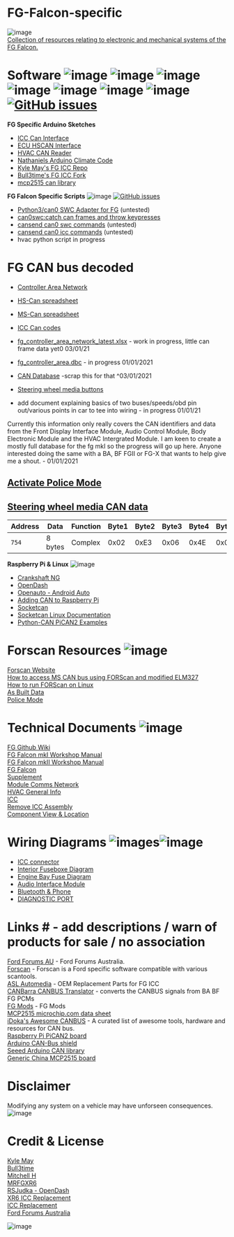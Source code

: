  # FG-Falcon-specific #
![image](https://www.independentmotorsports.com.au/assets/images/Ford/Ford%20Coyote/FG_FGX%20Coyote%20banner.png)  
[Collection of resources relating to electronic and mechanical systems of the FG Falcon.](https://github.com/jakka351/FG-Falcon/wiki)  

# Software  ![image](https://img.shields.io/badge/FG-Falcon-blue) ![image](https://img.shields.io/badge/mkI-mkII-lightblue) ![image](https://img.shields.io/badge/%23-Raspberry%20Pi-red) ![image](https://img.shields.io/badge/%23-Arduino-lightgrey) ![image](https://img.shields.io/badge/%23-Forscan-lightblue) ![image](https://img.shields.io/badge/github-can0swc-yellowgreen) ![image](https://img.shields.io/badge/cansend-can0-orange) [![GitHub issues](https://img.shields.io/github/issues/jakka351/FG-Falcon?style=social)](https://github.com/jakka351/FG-Falcon/issues)  
**FG Specific Arduino Sketches**   
 - [ICC Can Interface](https://github.com/jakka351/FG-Falcon-specific/tree/master/software/arduino)  
 - [ECU HSCAN Interface](https://github.com/jakka351/FG-Falcon-specific/tree/master/software/arduino)      
 - [HVAC CAN Reader](https://github.com/jakka351/FG-Falcon-specific/tree/master/software/arduino) 
 - [Nathaniels Arduino Climate Code](https://github.com/nkg-io/arduino-climate)  
 - [Kyle May's FG ICC Repo](https://github.com/KyleMay/Ford-FG-ICC)    
 - [Bull3time's FG ICC Fork](https://github.com/Bull3time/Ford-FG-ICC)  
 - [mcp2515 can library](https://github.com/jakka351/FG-Falcon-specific/tree/master/software/arduino/mcp2515) 
 
  
**FG Falcon Specific Scripts** ![image](https://img.shields.io/badge/python-v3.7-blue) [![GitHub issues](https://img.shields.io/github/issues/jakka351/FG-Falcon?style=social)](https://github.com/jakka351/FG-Falcon/issues)  
 - [Python3/can0 SWC Adapter for FG](https://github.com/jakka351/FG-Falcon/blob/master/gs302/swc_seek2.py) (untested)  
 - [can0swc:catch can frames and throw keypresses](https://github.com/jakka351/can0swc)     
 - [cansend can0 swc commands](https://github.com/jakka351/FG-Falcon/tree/master/mscan/swc) (untested)
 - [cansend can0 icc commands](https://github.com/jakka351/FG-Falcon/tree/master/mscan/icc) (untested)    
 -  hvac python script in progress    
 
# FG CAN bus decoded    

 - [Controller Area Network](https://github.com/jakka351/FG-Falcon/wiki/Controller-Area-Network)  
 - [HS-Can spreadsheet](https://github.com/jakka351/FG-Falcon-specific/tree/master/resources)   
 - [MS-Can spreadsheet](https://github.com/jakka351/FG-Falcon-specific/tree/master/resources)    
 - [ICC Can codes](https://github.com/jakka351/FG-Falcon-specific/tree/master/resources) 
 - [fg_controller_area_network_latest.xlsx](https://github.com/jakka351/FG-Falcon/blob/master/resources/fg_controller_area_network_latest.xlsx) - work in progress, little can frame data yet0 03/01/21    
 - [fg_controller_area.dbc](https://github.com/jakka351/FG-Falcon/blob/master/resources/fg_controller_area.dbc) - in progress 01/01/2021    
 - [CAN Database](https://github.com/jakka351/FG-Falcon/wiki/CAN_id,-frame-database) -scrap this for that ^03/01/2021 
 - [Steering wheel media buttons](https://github.com/jakka351/FG-Falcon/wiki/Steering-Wheel-Media-Controls)  
  
- add document explaining basics of two buses/speeds/obd pin out/various points in car to tee into wiring - in progress 01/01/21  
  
  
Currently this information only really covers the CAN identifiers and data from the Front Display Interface Module, Audio Control Module, Body Electronic Module and the HVAC Intergrated Module. I am keen to create a mostly full database for the fg mkI so the progress will go up here. Anyone interested doing the same with a BA, BF FGII or FG-X that wants to help give me a shout. - 01/01/2021  

 ## [Activate Police Mode](https://github.com/jakka351/FG-Falcon/wiki/Police-Mode)  
 ## [Steering wheel media CAN data](https://github.com/jakka351/FG-Falcon/wiki/Steering-Wheel-Media-Controls)  

| Address | Data    | Function | Byte1      | Byte2      | Byte3 | Byte4 | Byte5 | Byte6 | Byte7   | Byte8   |
| ------- | ----    | -------- | -----      | -----      | ----- | ----- | ----- | ----- | -----   | -----   |
| `754`   | 8 bytes | Complex  | 0x02 | 0xE3 | 0x06 | 0x4E | 0x08 | 0x1D | 0x00 | 0x00|
  
     
    
 
   
     
**Raspberry Pi & Linux**  ![image](https://img.shields.io/badge/%23-Raspberry%20Pi-red)  
 - [Crankshaft NG](https://getcrankshaft.com/)    
 - [OpenDash](https://github.com/openDsh/dash)      
 - [Openauto - Android Auto](https://github.com/f1xpl/openauto)  
 - [Adding CAN to  Raspberry Pi](https://www.beyondlogic.org/adding-can-controller-area-network-to-the-raspberry-pi/)  
 - [Socketcan](https://python-can.readthedocs.io/en/master/interfaces/socketcan.html)   
 - [Socketcan Linux Documentation](https://android.googlesource.com/kernel/msm/+/228428428138e231a155464239880201e5cc8b44/Documentation/networking/can.txt)   
 - [Python-CAN PiCAN2 Examples](https://github.com/jakka351/FG-Falcon/tree/master/resources/software/pythoncan) 
  
  
# Forscan Resources ![image](https://img.shields.io/badge/%23-Forscan-lightblue)  
[Forscan Website](https://forscan.org/)    
[How to access MS CAN bus using FORScan and modified ELM327](https://forscan.org/forum/viewtopic.php?f=4&t=4)     
[How to run FORScan on Linux](https://forscan.org/forum/viewtopic.php?f=4&t=6)        
[As Built Data ]()  
[Police Mode](https://github.com/jakka351/FG-Falcon/wiki/Police-Mode)  
# Technical Documents  ![image](https://img.shields.io/badge/FG-Falcon-blue)  
[FG Github Wiki](https://github.com/jakka351/FG-Falcon/wiki)    
[FG Falcon mkI Workshop Manual](https://www.fordforums.com.au/vbportal/viewarticle.php?articleid=1812)    
[FG Falcon mkII Workshop Manual]()    
[FG Falcon](https://www.fordforums.com.au/vbportal/viewarticle.php?articleid=1813)  
[Supplement](https://www.fordforums.com.au/vbportal/viewarticle.php?articleid=1884)   
[Module Comms Network](http://fordforums.com.au/wsmpub/fgii/418-00.html)  
[HVAC General Info](http://fordforums.com.au/wsmpub/fgfpv50/412-00.html)   
[ICC](http://fordforums.com.au/wsmpub/fg/413-08.html)  
[Remove ICC Assembly](https://www.fordforums.com.au/vbportal/viewarticle.php?articleid=855)    
[Component View & Location](http://fordforums.com.au/wsmpub/wire/fgfpv/700-06.html)  


# Wiring Diagrams ![images](https://img.shields.io/badge/Ford-Forums-darkblue)![image](https://img.shields.io/badge/FG-Falcon-blue)    
 - [ICC connector](https://github.com/jakka351/FG-Falcon/wiki/Interior-Command-Centre)    
 - [Interior Fuseboxe Diagram](https://github.com/jakka351/FG-Falcon/wiki/Interior-Fuse-Pinout)
 - [Engine Bay Fuse Diagram](https://github.com/jakka351/FG-Falcon/wiki/Engine-Bay-Fuse-Pinout)  
 - [Audio Interface Module](https://github.com/jakka351/FG-Falcon/wiki/Audio-Interface-Module)   
 - [Bluetooth & Phone](https://github.com/jakka351/FG-Falcon/wiki/Bluetooth)  
 - [DIAGNOSTIC PORT](https://github.com/jakka351/FG-Falcon/wiki/Diagnostic-Port)  
   
 # Links #  - add descriptions / warn of products for sale / no association
[Ford Forums AU](https://fordforums.com.au/) - Ford Forums Australia.  
[Forscan](https://forscan.org/) - Forscan is a Ford specific software compatible with various scantools.    
[ASL Automedia](https://www.aslautomedia.com.au/) - OEM Replacement Parts for FG ICC  
[CANBarra CANBUS Translator](https://www.tiperformance.com.au/products/canbarra-canbus-translator/) - converts the CANBUS signals from BA BF FG PCMs  
[FG Mods](https://fgmods.com.au/)  - FG Mods  
[MCP2515 microchip.com data sheet](https://ww1.microchip.com/downloads/en/DeviceDoc/MCP2515-Stand-Alone-CAN-Controller-with-SPI-20001801J.pdf)  
[iDoka's Awesome CANBUS](https://github.com/iDoka/awesome-canbus) - A curated list of awesome tools, hardware and resources for CAN bus.  
[Raspberry Pi PiCAN2 board](https://www.elektormagazine.com/news/pican-2-can-bus-board-for-raspberry-pi)    
[Arduino CAN-Bus shield](https://wiki.seeedstudio.com/CAN-BUS_Shield_V2.0/)  
[Seeed Arduino CAN library](https://github.com/Seeed-Studio/Seeed_Arduino_CAN)   
[Generic China MCP2515 board](https://www.ebay.com.au/i/383796813415?chn=ps&norover=1&mkevt=1&mkrid=705-139619-5960-0&mkcid=2&itemid=383796813415&targetid=921460872233&device=c&mktype=pla&googleloc=1000567&poi=&campaignid=10101784961&mkgroupid=102311923620&rlsatarget=pla-921460872233&abcId=9300367&merchantid=7364522&gclid=Cj0KCQiAoab_BRCxARIsANMx4S6cKtaHwxGH_U9m058T7V4VBV7SBE-QISec-tuDyB5hDgv58CXihvkaAlnnEALw_wcB)    
   
# Disclaimer #
Modifying any system on a vehicle may have unforseen consequences. 
![image](https://i.postimg.cc/3NzQt9S9/FPV_FG_MK_II_GS_-_VANISH-_SILVER.jpg)  
# Credit & License #
[Kyle May](https://www.kylemay.net.au/)   
[Bull3time](https://github.com/Bull3time)  
[Mitchell H](https://fordforums.com.au/member.php?u=2315299)      
[MRFGXR6](http://fordforums.com.au/member.php?u=25234)  
[RSJudka - OpenDash](https://github.com/rsjudka)    
[XR6 ICC Replacement](https://fordforums.com.au/showthread.php?t=11475851)    
[ICC Replacement](https://fordforums.com.au/showthread.php?p=6521457#post6521457)  
[Ford Forums Australia](https://fordforums.com.au)      


![image](https://img.favcars.com/fpv/logotypes/fpv_logotypes__wallpapers_1.jpg)  


